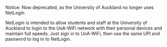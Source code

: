 Notice: Now deprecated, as the University of Auckland no longer uses NetLogin

NetLogin is intended to allow students and staff at the University of Auckland to login to the UoA-WiFi network with their personal devices and maintain full speeds.
Just sign in to UoA-WiFi, then use the same UPI and password to log in to NetLogin.
